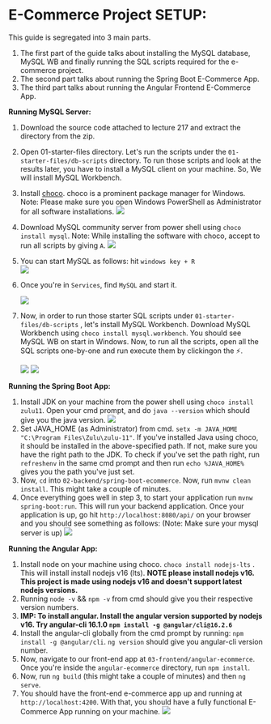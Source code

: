 # E-Commerce Project SETUP:


This guide is segregated into 3 main parts. 
1. The first part of the guide talks about installing the MySQL database, MySQL WB and finally running the SQL scripts required for the e-commerce project. 
2. The second part talks about running the Spring Boot E-Commerce App.
3. The third part talks about running the Angular Frontend E-Commerce App.

**Running MySQL Server:**
1. Download the source code attached to lecture 217 and extract the directory from the zip.
2. Open 01-starter-files directory. Let's run the scripts under the `01-starter-files/db-scripts` directory. To run those scripts and look at the results later, you have to install a MySQL client on your machine. So, We will install MySQL Workbench.
3. Install [choco](https://chocolatey.org/install). choco is a prominent package manager for Windows. Note: Please make sure you open Windows PowerShell as Administrator for all software installations.
   <img src="https://github.com/Priyansusahoo/Ecommerce_Project/assets/78722016/ce2eec5c-0936-4e86-8f23-1c3296fa568e"/>
4.  Download MySQL community server from power shell using  `choco install mysql`. Note: While installing the software with choco, accept to run all scripts by giving `A`.
    <img src="https://github.com/Priyansusahoo/Ecommerce_Project/assets/78722016/3dcfb1e7-6458-4ed0-b737-a5c3d462db4a"/>
5. You can start MySQL as follows: hit  `windows key + R`   
   <img src="https://github.com/Priyansusahoo/Ecommerce_Project/assets/78722016/64cc5d45-628e-4b6d-b071-0f975587e9cb"/>
   
7. Once you're in `Services`, find `MySQL` and start it.
   
   <img src="https://github.com/Priyansusahoo/Ecommerce_Project/assets/78722016/f6a1dba7-9983-463e-8994-e3066377135b"/>
   
9.  Now, in order to run those starter SQL scripts under `01-starter-files/db-scripts` , let's install MySQL Workbench.  Download MySQL Workbench using `choco install mysql.workbench`. You should see MySQL WB on start in Windows. Now, to run all the scripts, open all the SQL scripts one-by-one and run execute them by clickingon the ⚡️.

    <img src="https://github.com/Priyansusahoo/Ecommerce_Project/assets/78722016/3f5aa2ba-82aa-40f4-99f9-2a54cce49ab4"/>
    
    <img src="https://github.com/Priyansusahoo/Ecommerce_Project/assets/78722016/2d303c80-c1cd-4588-8d13-32768619a220"/>


**Running the Spring Boot App:**
1. Install JDK on your machine from the power shell using `choco install zulu11`. Open your cmd prompt, and do `java --version` which should give you the java version.
   <img src="https://github.com/Priyansusahoo/Ecommerce_Project/assets/78722016/56d79b59-cb38-4884-b656-0dfd49afcc6b"/>
2. Set JAVA_HOME (as Administrator) from cmd. `setx -m JAVA_HOME "C:\Program Files\Zulu\zulu-11"`. If you've installed Java using choco, it should be installed in the above-specified path. If not, make sure you have the right path to the JDK. To check if you've set the path right, run `refreshenv` in the same cmd prompt and then run `echo %JAVA_HOME%` gives you the path you've just set.
3. Now, `cd` into `02-backend/spring-boot-ecommerce`. Now, run `mvnw clean install`. This might take a couple of minutes.
4. Once everything goes well in step 3, to start your application run `mvnw spring-boot:run`. This will run your backend application. Once your application is up, go hit `http://localhost:8080/api/` on your browser and you should see something as follows: (Note: Make sure your mysql server is up)
   <img src="https://github.com/Priyansusahoo/Ecommerce_Project/assets/78722016/0bcab7ed-fd36-48d9-ab8f-a88dedb1f9fe" />

**Running the Angular App:**
1.  Install node on your machine using choco. `choco install nodejs-lts` . This will install install nodejs v16 (lts). **NOTE please install nodejs v16. This project is made using nodejs v16 and doesn't support latest nodejs versions.**
2. Running `node -v` && `npm -v` from cmd should give you their respective version numbers.
3. **IMP: To install angular. Install the angular version supported by nodejs v16. Try angular-cli 16.1.0 `npm install -g @angular/cli@16.2.6`**
4. Install the angular-cli globally from the cmd prompt by running:  `npm install -g @angular/cli`. `ng version` should give you angular-cli version number.
5. Now, navigate to our front-end app at `03-frontend/angular-ecommerce`. Once you're inside the `angular-ecommerce` directory, run `npm install`.
6. Now, run `ng build`  (this might take a couple of minutes) and then `ng serve`.
7. You should have the front-end e-commerce app up and running at `http://localhost:4200`. 
With that, you should have a fully functional E-Commerce App running on your machine.
   <img src="https://github.com/Priyansusahoo/Ecommerce_Project/assets/78722016/5e2aed54-48a1-4c42-8887-73d3482ad7ed"/>
